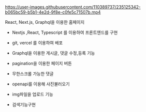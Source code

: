 

https://user-images.githubusercontent.com/110389737/235125342-b065bc59-b5b1-4e2d-9f8e-c0fe5c71507b.mp4

 React, Next.js, Graphql을 이용한 홈페이지
       
-	Nextjs ,React, Typescript 를 이용하여 프론트엔드를 구현
-	git, vercel 를 이용하여 배포
	
-	Graphql을 이용한 게시글, 댓글 수정,등록 기능
-	pagination을 이용한 페이지 버튼
- 무한스크롤 가능한 댓글
-	openapi를 이용해 사진불러오기
-	img파일을 업로드 기능
-	검색기능구현
